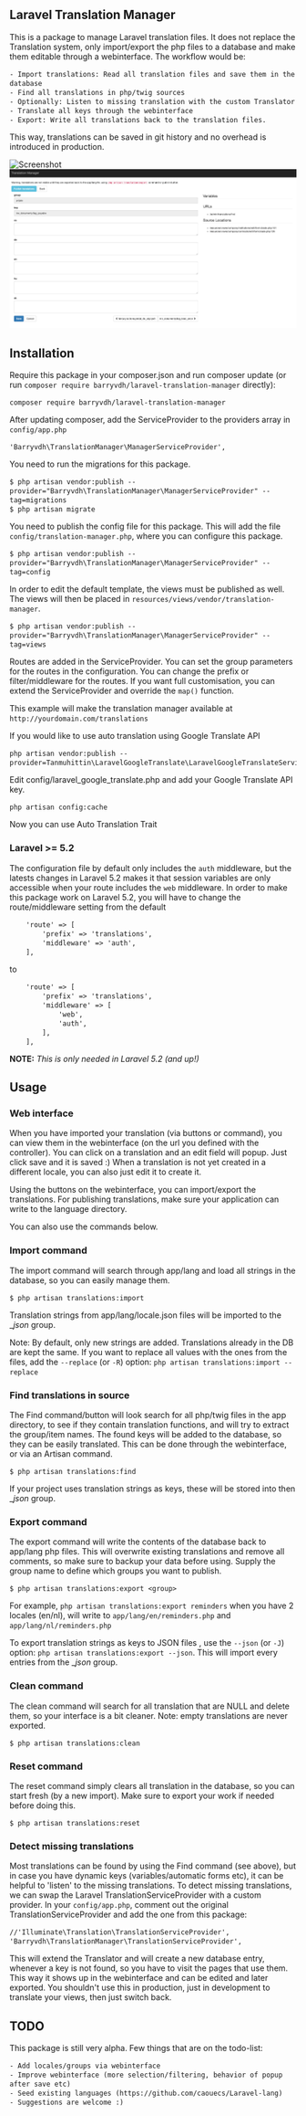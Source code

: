 ## Laravel Translation Manager


This is a package to manage Laravel translation files.
It does not replace the Translation system, only import/export the php files to a database and make them editable through a webinterface.
The workflow would be:

    - Import translations: Read all translation files and save them in the database
    - Find all translations in php/twig sources
    - Optionally: Listen to missing translation with the custom Translator
    - Translate all keys through the webinterface
    - Export: Write all translations back to the translation files.

This way, translations can be saved in git history and no overhead is introduced in production.

![Screenshot](http://i.imgur.com/4th2krf.png)
![Screenshot](screenshot2.png)

## Installation

Require this package in your composer.json and run composer update (or run `composer require barryvdh/laravel-translation-manager` directly):

    composer require barryvdh/laravel-translation-manager

After updating composer, add the ServiceProvider to the providers array in `config/app.php`

    'Barryvdh\TranslationManager\ManagerServiceProvider',

You need to run the migrations for this package.

    $ php artisan vendor:publish --provider="Barryvdh\TranslationManager\ManagerServiceProvider" --tag=migrations
    $ php artisan migrate

You need to publish the config file for this package. This will add the file `config/translation-manager.php`, where you can configure this package.

    $ php artisan vendor:publish --provider="Barryvdh\TranslationManager\ManagerServiceProvider" --tag=config

In order to edit the default template, the views must be published as well. The views will then be placed in `resources/views/vendor/translation-manager`.

    $ php artisan vendor:publish --provider="Barryvdh\TranslationManager\ManagerServiceProvider" --tag=views

Routes are added in the ServiceProvider. You can set the group parameters for the routes in the configuration.
You can change the prefix or filter/middleware for the routes. If you want full customisation, you can extend the ServiceProvider and override the `map()` function.

This example will make the translation manager available at `http://yourdomain.com/translations`

If you would like to use auto translation using Google Translate API
``` 
php artisan vendor:publish --provider=Tanmuhittin\LaravelGoogleTranslate\LaravelGoogleTranslateServiceProvider
 ```

Edit config/laravel_google_translate.php and add your Google Translate API key.

 ```
php artisan config:cache
```

 Now you can use Auto Translation Trait

### Laravel >= 5.2

The configuration file by default only includes the `auth` middleware, but the latests changes in Laravel 5.2 makes it that session variables are only accessible when your route includes the `web` middleware. In order to make this package work on Laravel 5.2, you will have to change the route/middleware setting from the default 

```
    'route' => [
        'prefix' => 'translations',
        'middleware' => 'auth',
    ],
```

to

```
    'route' => [
        'prefix' => 'translations',
        'middleware' => [
	        'web',
	        'auth',
		],
    ],
```

**NOTE:** *This is only needed in Laravel 5.2 (and up!)*

## Usage

### Web interface

When you have imported your translation (via buttons or command), you can view them in the webinterface (on the url you defined with the controller).
You can click on a translation and an edit field will popup. Just click save and it is saved :)
When a translation is not yet created in a different locale, you can also just edit it to create it.

Using the buttons on the webinterface, you can import/export the translations. For publishing translations, make sure your application can write to the language directory.

You can also use the commands below.

### Import command

The import command will search through app/lang and load all strings in the database, so you can easily manage them.

    $ php artisan translations:import

Translation strings from app/lang/locale.json files will be imported to the __json_ group.
    
Note: By default, only new strings are added. Translations already in the DB are kept the same. If you want to replace all values with the ones from the files, 
add the `--replace` (or `-R`) option: `php artisan translations:import --replace`

### Find translations in source

The Find command/button will look search for all php/twig files in the app directory, to see if they contain translation functions, and will try to extract the group/item names.
The found keys will be added to the database, so they can be easily translated.
This can be done through the webinterface, or via an Artisan command.

    $ php artisan translations:find
    
If your project uses translation strings as keys, these will be stored into then __json_ group. 

### Export command

The export command will write the contents of the database back to app/lang php files.
This will overwrite existing translations and remove all comments, so make sure to backup your data before using.
Supply the group name to define which groups you want to publish.

    $ php artisan translations:export <group>

For example, `php artisan translations:export reminders` when you have 2 locales (en/nl), will write to `app/lang/en/reminders.php` and `app/lang/nl/reminders.php`

To export translation strings as keys to JSON files , use the `--json` (or `-J`) option: `php artisan translations:export --json`. This will import every entries from the __json_ group.

### Clean command

The clean command will search for all translation that are NULL and delete them, so your interface is a bit cleaner. Note: empty translations are never exported.

    $ php artisan translations:clean

### Reset command

The reset command simply clears all translation in the database, so you can start fresh (by a new import). Make sure to export your work if needed before doing this.

    $ php artisan translations:reset



### Detect missing translations

Most translations can be found by using the Find command (see above), but in case you have dynamic keys (variables/automatic forms etc), it can be helpful to 'listen' to the missing translations.
To detect missing translations, we can swap the Laravel TranslationServiceProvider with a custom provider.
In your `config/app.php`, comment out the original TranslationServiceProvider and add the one from this package:

    //'Illuminate\Translation\TranslationServiceProvider',
    'Barryvdh\TranslationManager\TranslationServiceProvider',

This will extend the Translator and will create a new database entry, whenever a key is not found, so you have to visit the pages that use them.
This way it shows up in the webinterface and can be edited and later exported.
You shouldn't use this in production, just in development to translate your views, then just switch back.

## TODO

This package is still very alpha. Few things that are on the todo-list:

    - Add locales/groups via webinterface
    - Improve webinterface (more selection/filtering, behavior of popup after save etc)
    - Seed existing languages (https://github.com/caouecs/Laravel-lang)
    - Suggestions are welcome :)
